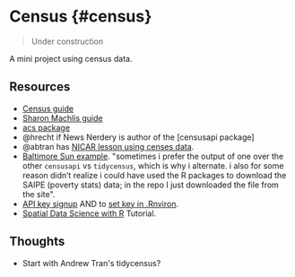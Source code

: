 # Census {#census}

> Under construction

A mini project using census data.

## Resources

- [Census guide](https://rconsortium.github.io/censusguide/)
- [Sharon Machlis guide](https://www.computerworld.com/article/3120415/data-analytics/how-to-download-new-census-data-with-r.html)
- [acs package](https://cran.r-project.org/web/packages/acs/README.html)
- @hrecht if News Nerdery is author of the [censusapi package]
- @abtran has [NICAR lesson using censes data](https://github.com/andrewbtran/NICAR/tree/master/2019/mapping). 
- [Baltimore Sun example](https://github.com/baltimore-sun-data/census-data-analysis-2018). "sometimes i prefer the output of one over the other `censusapi` vs `tidycensus`, which is why i alternate. i also for some reason didn’t realize i could have used the R packages to download the SAIPE (poverty stats) data; in the repo I just downloaded the file from the site".
- [API key signup](http://api.census.gov/data/key_signup.html) AND to [set key in .Rnviron](https://rdrr.io/cran/tidycensus/man/census_api_key.html).
- [Spatial Data Science with R](https://www.rspatial.org/) Tutorial.


## Thoughts

- Start with Andrew Tran's tidycensus?
